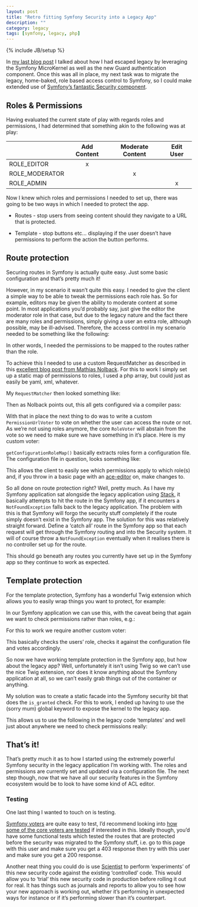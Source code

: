 ```yaml
---
layout: post
title: "Retro fitting Symfony Security into a Legacy App"
description: ""
category: legacy
tags: [symfony, legacy, php]
---
```

{% include JB/setup %}

In [my last blog post](http://jenko.me/legacy/2016/02/03/an-escape-route-from-legacy-with-stackphp-and-the-symfony-microkernel/) I talked about how I had escaped legacy by leveraging the Symfony MicroKernel as well as the new Guard authentication component. Once this was all in place, my next task was to migrate the legacy, home-baked, role based access control to Symfony, so I could make extended use of [Symfony’s fantastic Security component](http://symfony.com/doc/current/book/security.html).

## Roles & Permissions

Having evaluated the current state of play with regards roles and permissions, I had determined that something akin to the following was at play:

|                | Add Content   |  Moderate Content | Edit User |
|----------------|:-------------:|:-----------------:|:---------:|
| ROLE_EDITOR    | x             |                   |           |
| ROLE_MODERATOR |               | x                 |           |
| ROLE_ADMIN     |               |                   | x         |

Now I knew which roles and permissions I needed to set up, there was going to be two ways in which I needed to protect the app. 

* Routes - stop users from seeing content should they navigate to a URL that is protected.

* Template - stop buttons etc... displaying if the user doesn’t have permissions to perform the action the button performs.

## Route protection

Securing routes in Symfony is actually quite easy. Just some basic configuration and that’s pretty much it!

<script src="https://gist.github.com/jenkoian/3f38b15298517f99e07b.js"></script>

However, in my scenario it wasn’t quite this easy. I needed to give the client a simple way to be able to tweak the permissions each role has. So for example, editors may be given the ability to  moderate content at some point. In most applications you’d probably say, just give the editor the  moderator role in that case, but due to the legacy nature and the fact there are many roles and permissions, simply giving a user an extra role, although possible, may be ill-advised. Therefore, the access control in my scenario needed to be something like the following:

<script src="https://gist.github.com/jenkoian/098695ae18feb8a5c67d.js"></script>

In other words, I needed the permissions to be mapped to the routes rather than the role. 

To achieve this I needed to use a custom RequestMatcher as described in this [excellent blog post from Mathias Nolback](http://php-and-symfony.matthiasnoback.nl/2012/07/symfony2-security-using-advanced-request-matchers-to-activate-firewalls/). For this to work I simply set up a static map of permissions to roles, I used a php array, but could just as easily be yaml, xml, whatever.

<script src="https://gist.github.com/jenkoian/5fda9fad505e12186bb5.js"></script>

My `RequestMatcher` then looked something like:

<script src="https://gist.github.com/jenkoian/e5c4d717b2cdb1d8bd97.js"></script>

Then as Nolback points out, this all gets configured via a compiler pass:

<script src="https://gist.github.com/jenkoian/bf5ff2c80179b0583285.js"></script>

With that in place the next thing to do was to write a custom  `PermissionUrlVoter` to vote on whether the user can access the route or not. As we’re not using roles anymore, the core `RoleVoter` will abstain from the vote so we need to make sure we have something in it’s place. Here is my custom voter:

<script src="https://gist.github.com/jenkoian/3d7810e8fba57006994b.js"></script>

`getConfigurationRoleMap()` basically extracts roles form a configuration file. The configuration file in question, looks something like:

<script src="https://gist.github.com/jenkoian/aa182c799aec96f30bed.js"></script>

This allows the client to easily see which permissions apply to which role(s) and, if you throw in a basic page with an [ace-editor](https://ace.c9.io/) on, make changes to. 

So all done on route protection right? Well, pretty much. As I have my Symfony application sat alongside the legacy application using [Stack](http://stackphp.com/), it basically attempts to hit the route in the Symfony app, if it encounters a `NotFoundException` falls back to the legacy application. The problem with this is that Symfony will forgo the security stuff completely if the route simply doesn’t exist in the Symfony app. The solution for this was relatively straight forward. Define a ‘catch all’ route in the Symfony app so that each request will get through the Symfony routing and into the Security system. It will of course throw a `NotFoundException` eventually when it realises there is no controller set up for the route.

<script src="https://gist.github.com/jenkoian/53ed3a789380d2b94015.js"></script>

This should go beneath any routes you currently have set up in the Symfony app so they continue to work as expected.

## Template protection

For the template protection, Symfony has a wonderful Twig extension which allows you to easily wrap things you want to protect, for example:

<script src="https://gist.github.com/jenkoian/ffe15e8d271e6b7877e1.js"></script>

In our Symfony application we can use this, with the caveat being that again we want to check permissions rather than roles, e.g.:

<script src="https://gist.github.com/jenkoian/b61c7a2dd30fd9381dd9.js"></script>

For this to work we require another custom voter:

<script src="https://gist.github.com/jenkoian/8f251a75ee55549a4b6f.js"></script>

This basically checks the users’ role, checks it against the configuration file and votes accordingly.

So now we have working template protection in the Symfony app, but how about the legacy app? Well, unfortunately it isn’t using Twig so we can’t use the nice Twig extension, nor does it know anything about the Symfony application at all, so we can’t easily grab things out of the container or anything. 

My solution was to create a static facade into the Symfony security bit that does the `is_granted` check. For this to work, I ended up having to use the (sorry mum) global keyword to expose the kernel to the legacy app.

<script src="https://gist.github.com/jenkoian/948437a9a5fa56824627.js"></script>

This allows us to use the following in the legacy code ‘templates’ and well just about anywhere we need to check permissions really:

<script src="https://gist.github.com/jenkoian/869a5e9848921a127801.js"></script>

## That’s it!

That’s pretty much it as to how I started using the extremely powerful Symfony security in the legacy application I’m working with. The roles and permissions are currently set and updated via a configuration file. The next step though, now that we have all our security features in the Symfony ecosystem would be to look to have some kind of ACL editor.

### Testing

One last thing I wanted to touch on is testing. 

[Symfony voters](http://symfony.com/doc/current/cookbook/security/voters.html) are quite easy to test, I’d recommend looking into [how some of the core voters are tested](https://github.com/symfony/symfony/blob/master/src/Symfony/Component/Security/Core/Tests/Authorization/Voter/RoleVoterTest.php) if interested in this. Ideally though, you’d have some functional tests which tested the routes that are protected before the security was migrated to the Symfony stuff, i.e. go to this page with this user and make sure you get a 403 response then try with this user and make sure you get a 200 response. 

Another neat thing you could do is use [Scientist](https://github.com/daylerees/scientist) to perform ‘experiments’ of this new security code against the existing ‘controlled’ code. This would allow you to ‘trial’ this new security code in production before rolling it out for real. It has things such as journals and reports to allow you to see how your new approach is working out, whether it’s performing in unexpected ways for instance or if it’s performing slower than it’s counterpart. 

